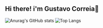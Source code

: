## Hi there! i'm Gustavo Correia👋

![Anurag's GitHub stats](https://github-readme-stats.vercel.app/api?username=GustavoCorreia&show_icons=true&theme=tokyonight)
![Top Langs](https://github-readme-stats.vercel.app/api/top-langs/?username=GustavoCorreia&layout=compact&theme=tokyonight&sizeWe)

<!--
**GustavoLagoCorreia/GustavoLagoCorreia** is a ✨ _special_ ✨ repository because its `README.md` (this file) appears on your GitHub profile.

Here are some ideas to get you started:

- 🔭 I’m currently working on ...
- 🌱 I’m currently learning ...
- 👯 I’m looking to collaborate on ...
- 🤔 I’m looking for help with ...
- 💬 Ask me about ...
- 📫 How to reach me: ...
- 😄 Pronouns: ...
- ⚡ Fun fact: ...
-->
